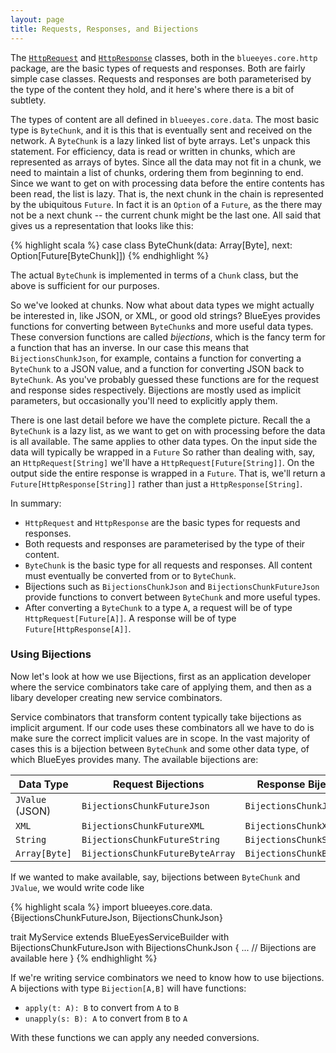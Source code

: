 ```yaml
---
layout: page
title: Requests, Responses, and Bijections
---
```


The [`HttpRequest`](https://github.com/jdegoes/blueeyes/blob/master/core/src/main/scala/blueeyes/core/http/HttpRequest.scala) and [`HttpResponse`](https://github.com/jdegoes/blueeyes/blob/master/core/src/main/scala/blueeyes/core/http/HttpResponse.scala) classes, both in the `blueeyes.core.http` package, are the basic types of requests and responses. Both are fairly simple case classes. Requests and responses are both parameterised by the type of the content they hold, and it here's where there is a bit of subtlety.

The types of content are all defined in `blueeyes.core.data`. The most basic type is `ByteChunk`, and it is this that is eventually sent and received on the network. A `ByteChunk` is a lazy linked list of byte arrays. Let's unpack this statement. For efficiency, data is read or written in chunks, which are represented as arrays of bytes. Since all the data may not fit in a chunk, we need to maintain a list of chunks, ordering them from beginning to end. Since we want to get on with processing data before the entire contents has been read, the list is lazy. That is, the next chunk in the chain is represented by the ubiquitous `Future`. In fact it is an `Option` of a `Future`, as the there may not be a next chunk -- the current chunk might be the last one. All said that gives us a representation that looks like this:

{% highlight scala %}
case class ByteChunk(data: Array[Byte], next: Option[Future[ByteChunk]])
{% endhighlight %}

The actual `ByteChunk` is implemented in terms of a `Chunk` class, but the above is sufficient for our purposes.

So we've looked at chunks. Now what about data types we might actually be interested in, like JSON, or XML, or good old strings? BlueEyes provides functions for converting between `ByteChunk`s and more useful data types. These conversion functions are called *bijections*, which is the fancy term for a function that has an inverse. In our case this means that `BijectionsChunkJson`, for example, contains a function for converting a `ByteChunk` to a JSON value, and a function for converting JSON back to `ByteChunk`. As you've probably guessed these functions are for the request and response sides respectively. Bijections are mostly used as implicit parameters, but occasionally you'll need to explicitly apply them.

There is one last detail before we have the complete picture. Recall the a `ByteChunk` is a lazy list, as we want to get on with processing before the data is all available. The same applies to other data types. On the input side the data will typically be wrapped in a `Future` So rather than dealing with, say, an `HttpRequest[String]` we'll have a `HttpRequest[Future[String]]`. On the output side the entire response is wrapped in a `Future`. That is, we'll return a `Future[HttpResponse[String]]` rather than just a `HttpResponse[String]`.

In summary:

- `HttpRequest` and `HttpResponse` are the basic types for requests and responses.
- Both requests and responses are parameterised by the type of their content.
- `ByteChunk` is the basic type for all requests and responses. All content must eventually be converted from or to `ByteChunk`.
- Bijections such as `BijectionsChunkJson` and `BijectionsChunkFutureJson` provide functions to convert between `ByteChunk` and more useful types.
- After converting a `ByteChunk` to a type `A`, a request will be of type `HttpRequest[Future[A]]`. A response will be of type `Future[HttpResponse[A]]`.

### Using Bijections

Now let's look at how we use Bijections, first as an application developer where the service combinators take care of applying them, and then as a libary developer creating new service combinators.

Service combinators that transform content typically take bijections as implicit argument. If our code uses these combinators all we have to do is make sure the correct implicit values are in scope. In the vast majority of cases this is a bijection between `ByteChunk` and some other data type, of which BlueEyes provides many. The available bijections are:

<table class="table table-striped table-bordered">
  <thead>
    <tr>
      <th>Data Type</th> <th>Request Bijections</th> <th>Response Bijections</th>
    </tr>
  </thead>
  <tbody>
    <tr><td><code>JValue</code> (JSON)</td> <td><code>BijectionsChunkFutureJson</code></td> <td><code>BijectionsChunkJson</code></td></tr>
    <tr><td><code>XML</code></td> <td><code>BijectionsChunkFutureXML</code></td> <td><code>BijectionsChunkXML</code></td></tr>
    <tr><td><code>String</code></td> <td><code>BijectionsChunkFutureString</code></td> <td><code>BijectionsChunkString</code></td></tr>
    <tr><td><code>Array[Byte]</code></td> <td><code>BijectionsChunkFutureByteArray</code></td> <td><code>BijectionsChunkByteArray</code></td></tr>
  </tbody>
</table>

If we wanted to make available, say, bijections between `ByteChunk` and `JValue`, we would write code like

{% highlight scala %}
import blueeyes.core.data.{BijectionsChunkFutureJson, BijectionsChunkJson}

trait MyService extends BlueEyesServiceBuilder
  with BijectionsChunkFutureJson
  with BijectionsChunkJson
{
  ... // Bijections are available here
}
{% endhighlight %}

If we're writing service combinators we need to know how to use bijections. A bijections with type `Bijection[A,B]` will have functions:

- `apply(t: A): B` to convert from `A` to `B`
- `unapply(s: B): A` to convert from `B` to `A`

With these functions we can apply any needed conversions.
